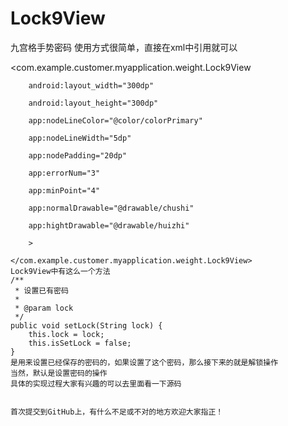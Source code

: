# Lock9View
九宫格手势密码
使用方式很简单，直接在xml中引用就可以

<com.example.customer.myapplication.weight.Lock9View

        android:layout_width="300dp"
        
        android:layout_height="300dp"
        
        app:nodeLineColor="@color/colorPrimary"
        
        app:nodeLineWidth="5dp"
        
        app:nodePadding="20dp"
        
        app:errorNum="3"
        
        app:minPoint="4"
        
        app:normalDrawable="@drawable/chushi"
        
        app:hightDrawable="@drawable/huizhi"
        
        >

    </com.example.customer.myapplication.weight.Lock9View>
    Lock9View中有这么一个方法
    /**
     * 设置已有密码
     *
     * @param lock
     */
    public void setLock(String lock) {
        this.lock = lock;
        this.isSetLock = false;
    }
    是用来设置已经保存的密码的，如果设置了这个密码，那么接下来的就是解锁操作
    当然，默认是设置密码的操作
    具体的实现过程大家有兴趣的可以去里面看一下源码
    
    
    首次提交到GitHub上，有什么不足或不对的地方欢迎大家指正！
